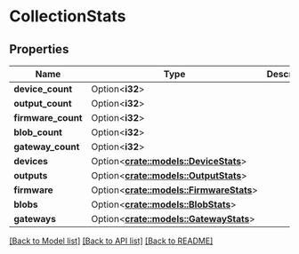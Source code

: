 # CollectionStats

## Properties

Name | Type | Description | Notes
------------ | ------------- | ------------- | -------------
**device_count** | Option<**i32**> |  | [optional]
**output_count** | Option<**i32**> |  | [optional]
**firmware_count** | Option<**i32**> |  | [optional]
**blob_count** | Option<**i32**> |  | [optional]
**gateway_count** | Option<**i32**> |  | [optional]
**devices** | Option<[**crate::models::DeviceStats**](DeviceStats.md)> |  | [optional]
**outputs** | Option<[**crate::models::OutputStats**](OutputStats.md)> |  | [optional]
**firmware** | Option<[**crate::models::FirmwareStats**](FirmwareStats.md)> |  | [optional]
**blobs** | Option<[**crate::models::BlobStats**](BlobStats.md)> |  | [optional]
**gateways** | Option<[**crate::models::GatewayStats**](GatewayStats.md)> |  | [optional]

[[Back to Model list]](../README.md#documentation-for-models) [[Back to API list]](../README.md#documentation-for-api-endpoints) [[Back to README]](../README.md)


